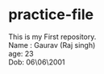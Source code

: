 # practice-file
This is my First repository.
<br>
Name : Gaurav (Raj singh)
<br>
age: 23
<br>
Dob: 06\06\2001
